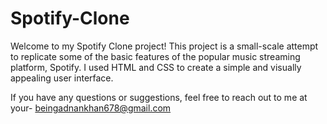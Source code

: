 # Spotify-Clone
Welcome to my Spotify Clone project! This project is a small-scale attempt to replicate some of the basic features of the popular music streaming platform, Spotify. I used HTML and CSS to create a simple and visually appealing user interface.

If you have any questions or suggestions, feel free to reach out to me at your- beingadnankhan678@gmail.com 
